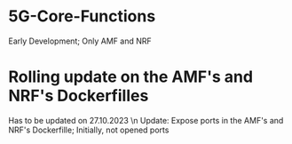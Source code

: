 # 5G-Core-Functions
Early Development; Only AMF and NRF


# Rolling update on the AMF's and NRF's Dockerfilles
Has to be updated on 27.10.2023 \n
Update: Expose ports in the AMF's and NRF's Dockerfille; Initially, not opened ports
